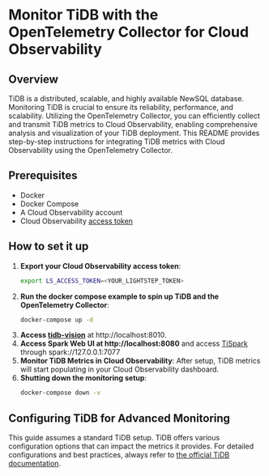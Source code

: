 # Monitor TiDB with the OpenTelemetry Collector for Cloud Observability

## Overview

TiDB is a distributed, scalable, and highly available NewSQL database. Monitoring TiDB is crucial to ensure its
reliability, performance, and scalability. Utilizing the OpenTelemetry Collector, you can efficiently collect and
transmit TiDB metrics to Cloud Observability, enabling comprehensive analysis and visualization of your TiDB deployment.
This README provides step-by-step instructions for integrating TiDB metrics with Cloud Observability using the
OpenTelemetry Collector.

## Prerequisites

* Docker
* Docker Compose
* A Cloud Observability account
* Cloud Observability [access token][ls-docs-access-token]

## How to set it up

1. **Export your Cloud Observability access token**:
    ```bash
    export LS_ACCESS_TOKEN=<YOUR_LIGHTSTEP_TOKEN>
    ```
2. **Run the docker compose example to spin up TiDB and the OpenTelemetry Collector**:
    ```bash
    docker-compose up -d
    ```
3. **Access [tidb-vision](https://github.com/pingcap/tidb-vision)** at http://localhost:8010.
4. **Access Spark Web UI at http://localhost:8080** and access [TiSpark](https://github.com/pingcap/tispark) through
   spark://127.0.0.1:7077
5. **Monitor TiDB Metrics in Cloud Observability**: After setup, TiDB metrics will start populating in your Cloud
   Observability dashboard.
6. **Shutting down the monitoring setup**:
    ```bash
    docker-compose down -v
    ```

## Configuring TiDB  for Advanced Monitoring

This guide assumes a standard TiDB setup. TiDB offers various configuration options that can impact the metrics it
provides. For detailed configurations and best practices, always refer to [the official TiDB documentation][tidb-docs].

[ls-docs-access-token]: https://docs.lightstep.com/docs/create-and-manage-access-tokens

[tidb-docs]: https://docs.pingcap.com/tidb/stable/grafana-tidb-dashboard#tidb-monitoring-metrics
